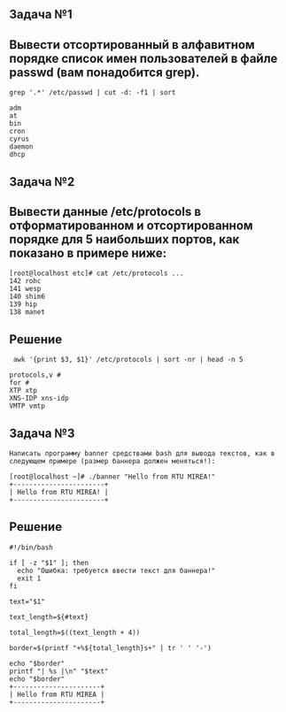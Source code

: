 ## Задача №1
## Вывести отсортированный в алфавитном порядке список имен пользователей в файле passwd (вам понадобится grep).
```grep '.*' /etc/passwd | cut -d: -f1 | sort```
```
adm
at
bin
cron
cyrus
daemon
dhcp
```
## Задача №2
## Вывести данные /etc/protocols в отформатированном и отсортированном порядке для 5 наибольших портов, как показано в примере ниже:
```
[root@localhost etc]# cat /etc/protocols ...
142 rohc
141 wesp
140 shim6
139 hip
138 manet
```
## Решение
``` awk '{print $3, $1}' /etc/protocols | sort -nr | head -n 5```
```
protocols,v #
for #
XTP xtp
XNS-IDP xns-idp
VMTP vmtp
```
## Задача №3
```Написать программу banner средствами bash для вывода текстов, как в следующем примере (размер баннера должен меняться!):```
```
[root@localhost ~]# ./banner "Hello from RTU MIREA!"
+-----------------------+
| Hello from RTU MIREA! |
+-----------------------+
```
## Решение 
```
#!/bin/bash

if [ -z "$1" ]; then
  echo "Ошибка: требуется ввести текст для баннера!"
  exit 1
fi

text="$1"

text_length=${#text}

total_length=$((text_length + 4))

border=$(printf "+%${total_length}s+" | tr ' ' '-')

echo "$border"
printf "| %s |\n" "$text"
echo "$border"
+----------------------+
| Hello from RTU MIREA |
+----------------------+
```





















